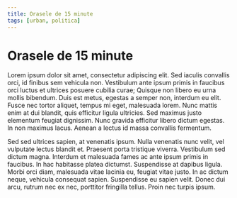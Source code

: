 ```yaml
---
title: Orasele de 15 minute
tags: [urban, politica]
---
```

# Orasele de 15 minute

Lorem ipsum dolor sit amet, consectetur adipiscing elit. Sed iaculis convallis orci, id finibus sem vehicula non. Vestibulum ante ipsum primis in faucibus orci luctus et ultrices posuere cubilia curae; Quisque non libero eu urna mollis bibendum. Duis est metus, egestas a semper non, interdum eu elit. Fusce nec tortor aliquet, tempus mi eget, malesuada lorem. Nunc mattis enim at dui blandit, quis efficitur ligula ultricies. Sed maximus justo elementum feugiat dignissim. Nunc gravida efficitur libero dictum egestas. In non maximus lacus. Aenean a lectus id massa convallis fermentum.

Sed sed ultrices sapien, at venenatis ipsum. Nulla venenatis nunc velit, vel vulputate lectus blandit et. Praesent porta tristique viverra. Vestibulum sed dictum magna. Interdum et malesuada fames ac ante ipsum primis in faucibus. In hac habitasse platea dictumst. Suspendisse at dapibus ligula. Morbi orci diam, malesuada vitae lacinia eu, feugiat vitae justo. In ac dictum neque, vehicula consequat sapien. Suspendisse eu sapien velit. Donec dui arcu, rutrum nec ex nec, porttitor fringilla tellus. Proin nec turpis ipsum.